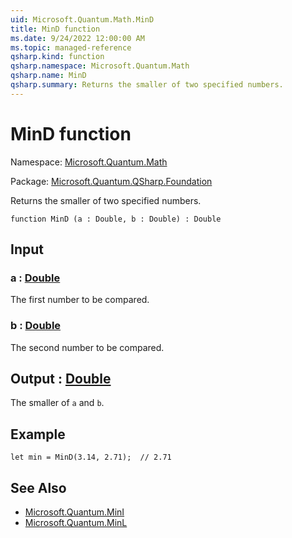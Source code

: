 ```yaml
---
uid: Microsoft.Quantum.Math.MinD
title: MinD function
ms.date: 9/24/2022 12:00:00 AM
ms.topic: managed-reference
qsharp.kind: function
qsharp.namespace: Microsoft.Quantum.Math
qsharp.name: MinD
qsharp.summary: Returns the smaller of two specified numbers.
---
```


# MinD function

Namespace: [Microsoft.Quantum.Math](xref:Microsoft.Quantum.Math)

Package: [Microsoft.Quantum.QSharp.Foundation](https://nuget.org/packages/Microsoft.Quantum.QSharp.Foundation)


Returns the smaller of two specified numbers.

```qsharp
function MinD (a : Double, b : Double) : Double
```


## Input

### a : [Double](xref:microsoft.quantum.qsharp.valueliterals#double-literals)

The first number to be compared.


### b : [Double](xref:microsoft.quantum.qsharp.valueliterals#double-literals)

The second number to be compared.



## Output : [Double](xref:microsoft.quantum.qsharp.valueliterals#double-literals)

The smaller of `a` and `b`.

## Example

```qsharplet min = MinD(3.14, 2.71);  // 2.71```

## See Also

- [Microsoft.Quantum.MinI](xref:Microsoft.Quantum.MinI)
- [Microsoft.Quantum.MinL](xref:Microsoft.Quantum.MinL)
